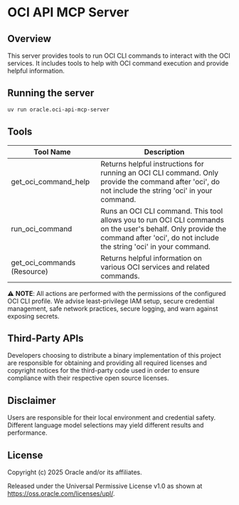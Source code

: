 # OCI API MCP Server

## Overview
This server provides tools to run OCI CLI commands to interact with the OCI services.
It includes tools to help with OCI command execution and provide helpful information.

## Running the server
```sh
uv run oracle.oci-api-mcp-server
```
## Tools
| Tool Name | Description |
| --- | --- |
| get_oci_command_help | Returns helpful instructions for running an OCI CLI command. Only provide the command after 'oci', do not include the string 'oci' in your command. |
| run_oci_command | Runs an OCI CLI command. This tool allows you to run OCI CLI commands on the user's behalf. Only provide the command after 'oci', do not include the string 'oci' in your command. |
| get_oci_commands (Resource) | Returns helpful information on various OCI services and related commands. |

⚠️ **NOTE**: All actions are performed with the permissions of the configured OCI CLI profile. We advise least-privilege IAM setup, secure credential management, safe network practices, secure logging, and warn against exposing secrets.

## Third-Party APIs

Developers choosing to distribute a binary implementation of this project are responsible for obtaining and providing all required licenses and copyright notices for the third-party code used in order to ensure compliance with their respective open source licenses.

## Disclaimer

Users are responsible for their local environment and credential safety. Different language model selections may yield different results and performance.

## License

Copyright (c) 2025 Oracle and/or its affiliates.
 
Released under the Universal Permissive License v1.0 as shown at  
<https://oss.oracle.com/licenses/upl/>.
